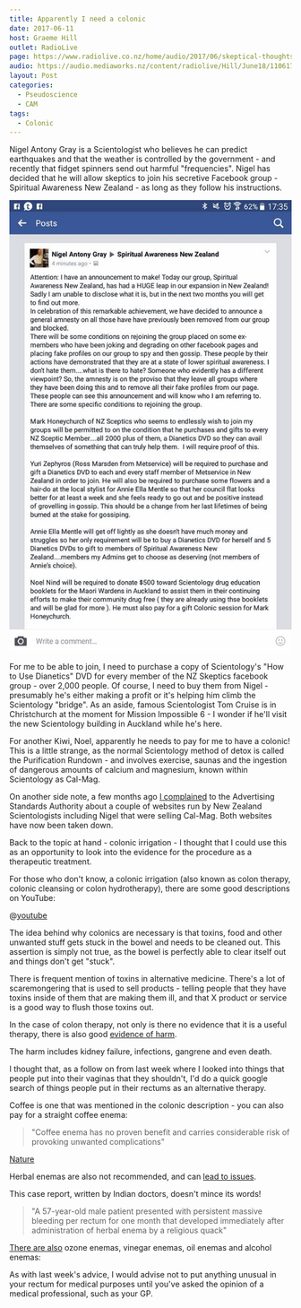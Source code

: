 ```yaml
---
title: Apparently I need a colonic
date: 2017-06-11
host: Graeme Hill
outlet: RadioLive
page: https://www.radiolive.co.nz/home/audio/2017/06/skeptical-thoughts.html
audio: https://audio.mediaworks.nz/content/radiolive/Hill/June18/110617_WvW_Skeptical.mp3
layout: Post
categories:
  - Pseudoscience
  - CAM
tags:
  - Colonic
---
```


Nigel Antony Gray is a Scientologist who believes he can predict earthquakes and that the weather is controlled by the government - and recently that fidget spinners send out harmful "frequencies". Nigel has decided that he will allow skeptics to join his secretive Facebook group - Spiritual Awareness New Zealand - as long as they follow his instructions.

<!-- more -->

![Colonic](./image1.jpg)

For me to be able to join, I need to purchase a copy of Scientology's "How to Use Dianetics" DVD for every member of the NZ Skeptics facebook group - over 2,000 people. Of course, I need to buy them from Nigel - presumably he's either making a profit or it's helping him climb the Scientology "bridge". As an aside, famous Scientologist Tom Cruise is in Christchurch at the moment for Mission Impossible 6 - I wonder if he'll visit the new Scientology building in Auckland while he's here.

For another Kiwi, Noel, apparently he needs to pay for me to have a colonic! This is a little strange, as the normal Scientology method of detox is called the Purification Rundown - and involves exercise, saunas and the ingestion of dangerous amounts of calcium and magnesium, known within Scientology as Cal-Mag.

On another side note, a few months ago [I complained](http://asa.sbh.nz/complaint/17036) to the Advertising Standards Authority about a couple of websites run by New Zealand Scientologists including Nigel that were selling Cal-Mag. Both websites have now been taken down.

Back to the topic at hand - colonic irrigation - I thought that I could use this as an opportunity to look into the evidence for the procedure as a therapeutic treatment.

For those who don't know, a colonic irrigation (also known as colon therapy, colonic cleansing or colon hydrotherapy), there are some good descriptions on YouTube:

@[youtube](https://youtu.be/PxLObXRIlbM?t=35s)

The idea behind why colonics are necessary is that toxins, food and other unwanted stuff gets stuck in the bowel and needs to be cleaned out. This assertion is simply not true, as the bowel is perfectly able to clear itself out and things don't get "stuck".

There is frequent mention of toxins in alternative medicine. There's a lot of scaremongering that is used to sell products - telling people that they have toxins inside of them that are making them ill, and that X product or service is a good way to flush those toxins out.

In the case of colon therapy, not only is there no evidence that it is a useful therapy, there is also good [evidence of harm](http://whatstheharm.net/coloncleansing.html).

The harm includes kidney failure, infections, gangrene and even death.

I thought that, as a follow on from last week where I looked into things that people put into their vaginas that they shouldn't, I'd do a quick google search of things people put in their rectums as an alternative therapy.

Coffee is one that was mentioned in the colonic description - you can also pay for a straight coffee enema:

> "Coffee enema has no proven benefit and carries considerable risk of provoking unwanted complications"

[Nature](https://www.nature.com/ajg/journal/v105/n1/full/ajg2009505a.html)

Herbal enemas are also not recommended, and can [lead to issues](https://www.ncbi.nlm.nih.gov/pmc/articles/PMC3401717/).

This case report, written by Indian doctors, doesn't mince its words!

> "A 57-year-old male patient presented with persistent massive bleeding per rectum for one month that developed immediately after administration of herbal enema by a religious quack"

[There are also](http://www.thealternativedaily.com/are-strange-enemas-good-or-dangerous/) ozone enemas, vinegar enemas, oil enemas and alcohol enemas:

As with last week's advice, I would advise not to put anything unusual in your rectum for medical purposes until you've asked the opinion of a medical professional, such as your GP.
